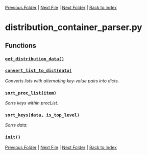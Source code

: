 [Previous Folder](../objects/components.md) | [Next File](distribution_parser.md) | [Next Folder](../recipes/craft_recipes.md) | [Back to Index](../../index.md)

# distribution_container_parser.py

## Functions

### [`get_distribution_data()`](https://github.com/Vaileasys/pz-wiki_parser/blob/main/scripts/parser/distribution_container_parser.py#L14)
### [`convert_list_to_dict(data)`](https://github.com/Vaileasys/pz-wiki_parser/blob/main/scripts/parser/distribution_container_parser.py#L19)

_Converts lists with alternating key-value pairs into dicts._
### [`sort_proc_list(item)`](https://github.com/Vaileasys/pz-wiki_parser/blob/main/scripts/parser/distribution_container_parser.py#L37)

_Sorts keys within procList._
### [`sort_keys(data, is_top_level)`](https://github.com/Vaileasys/pz-wiki_parser/blob/main/scripts/parser/distribution_container_parser.py#L50)

_Sorts data:_
### [`init()`](https://github.com/Vaileasys/pz-wiki_parser/blob/main/scripts/parser/distribution_container_parser.py#L87)


[Previous Folder](../objects/components.md) | [Next File](distribution_parser.md) | [Next Folder](../recipes/craft_recipes.md) | [Back to Index](../../index.md)
